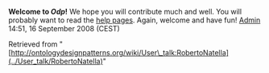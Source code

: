 __Welcome to _Odp_!__ We hope you will contribute much and well. 
You will probably want to read the [help pages](http://ontologydesignpatterns.org/wiki/Help:Contents "Help:Contents"). Again, welcome and have fun! [Admin](http://ontologydesignpatterns.org/wiki/index.php?title=User:Admin&action=edit&redlink=1 "User:Admin (not yet written)") 14:51, 16 September 2008 (CEST)





Retrieved from "[http://ontologydesignpatterns.org/wiki/User\_talk:RobertoNatella](../User_talk/RobertoNatella)"
